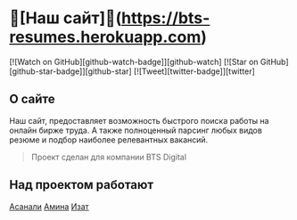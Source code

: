 # 💖[Наш сайт]💖(https://bts-resumes.herokuapp.com)

[![Watch on GitHub][github-watch-badge]][github-watch]
[![Star on GitHub][github-star-badge]][github-star]
[![Tweet][twitter-badge]][twitter]

## О сайте

Наш сайт, предоставляет возможность быстрого поиска работы на онлайн бирже труда. А также полноценный парсинг любых видов резюме и подбор наиболее релевантных вакансий. 

> Проект сделан для компании BTS Digital

## Над проектом работают
[Асанали](https://github.com/krax1337)
[Амина](https://github.com/qwerty-ace)
[Изат](https://github.com/izatkhamiyev)

